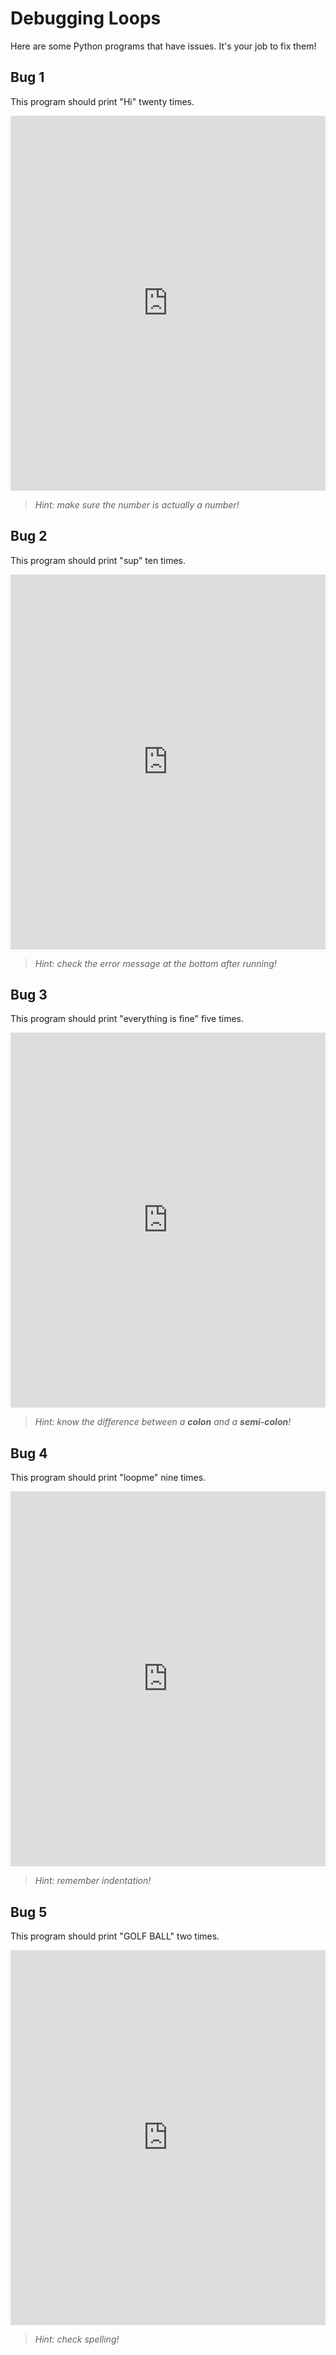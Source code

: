 # Debugging Loops
Here are some Python programs that have issues. It's your job to fix them!

## Bug 1
This program should print "Hi" twenty times.

<iframe src="https://trinket.io/embed/python/be459084b8" width="100%" height="600" frameborder="0" marginwidth="0" marginheight="0" allowfullscreen></iframe>

>_Hint: make sure the number is actually a number!_

## Bug 2
This program should print "sup" ten times.

<iframe src="https://trinket.io/embed/python/ec5d8a6830" width="100%" height="600" frameborder="0" marginwidth="0" marginheight="0" allowfullscreen></iframe>

>_Hint: check the error message at the bottom after running!_

## Bug 3
This program should print "everything is fine" five times.

<iframe src="https://trinket.io/embed/python/b96066fb16" width="100%" height="600" frameborder="0" marginwidth="0" marginheight="0" allowfullscreen></iframe>

>_Hint: know the difference between a **colon** and a **semi-colon**!_

## Bug 4
This program should print "loopme" nine times.

<iframe src="https://trinket.io/embed/python/633624095d" width="100%" height="600" frameborder="0" marginwidth="0" marginheight="0" allowfullscreen></iframe>

>_Hint: remember indentation!_

## Bug 5
This program should print "GOLF BALL" two times.

<iframe src="https://trinket.io/embed/python/1c0ac725ae" width="100%" height="600" frameborder="0" marginwidth="0" marginheight="0" allowfullscreen></iframe>

>_Hint: check spelling!_
